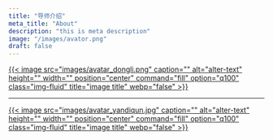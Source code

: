 ```yaml
---
title: "导师介绍"
meta_title: "About"
description: "this is meta description"
image: "/images/avator.png"
draft: false
---
```


[{{< image src="images/avatar_dongli.png" caption="" alt="alter-text" height="" width="" position="center" command="fill" option="q100" class="img-fluid" title="image title"  webp="false" >}}](../about/about_d/)

---
[{{< image src="images/avatar_yandiqun.jpg" caption="" alt="alter-text" height="" width="" position="center" command="fill" option="q100" class="img-fluid" title="image title"  webp="false" >}}](../about/about_y/)
